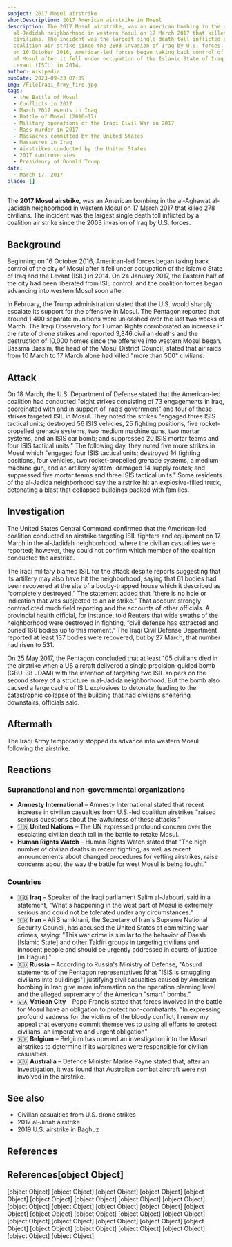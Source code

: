 ```yaml
---
subject: 2017 Mosul airstrike
shortDescription: 2017 American airstrike in Mosul
description: The 2017 Mosul airstrike, was an American bombing in the al-Aghawat
  al-Jadidah neighborhood in western Mosul on 17 March 2017 that killed 278
  civilians. The incident was the largest single death toll inflicted by a
  coalition air strike since the 2003 invasion of Iraq by U.S. forces. Beginning
  on 16 October 2016, American-led forces began taking back control of the city
  of Mosul after it fell under occupation of the Islamic State of Iraq and the
  Levant (ISIL) in 2014.
author: Wikipedia
pubDate: 2023-09-23 07:09
img: /FileIraqi_Army_fire.jpg
tags:
  - the Battle of Mosul
  - Conflicts in 2017
  - March 2017 events in Iraq
  - Battle of Mosul (2016–17)
  - Military operations of the Iraqi Civil War in 2017
  - Mass murder in 2017
  - Massacres committed by the United States
  - Massacres in Iraq
  - Airstrikes conducted by the United States
  - 2017 controversies
  - Presidency of Donald Trump
date:
  - March 17, 2017
place: []
---
```


The **2017 Mosul airstrike**, was an American bombing in the al-Aghawat al-Jadidah neighborhood in western Mosul on 17 March 2017 that killed 278 civilians. The incident was the largest single death toll inflicted by a coalition air strike since the 2003 invasion of Iraq by U.S. forces.

## Background
Beginning on 16 October 2016, American-led forces began taking back control of the city of Mosul after it fell under occupation of the Islamic State of Iraq and the Levant (ISIL) in 2014. On 24 January 2017, the Eastern half of the city had been liberated from ISIL control, and the coalition forces began advancing into western Mosul soon after.

In February, the Trump administration stated that the U.S. would sharply escalate its support for the offensive in Mosul. The Pentagon reported that around 1,400 separate munitions were unleashed over the last two weeks of March. The Iraqi Observatory for Human Rights corroborated an increase in the rate of drone strikes and reported 3,846 civilian deaths and the destruction of 10,000 homes since the offensive into western Mosul began. Bassma Bassim, the head of the Mosul District Council, stated that air raids from 10 March to 17 March alone had killed "more than 500" civilians.

## Attack
On 18 March, the U.S. Department of Defense stated that the American-led coalition had conducted "eight strikes consisting of 73 engagements in Iraq, coordinated with and in support of Iraq’s government" and four of these strikes targeted ISIL in Mosul. They noted the strikes "engaged three ISIS tactical units; destroyed 56 ISIS vehicles, 25 fighting positions, five rocket-propelled grenade systems, two medium machine guns, two mortar systems, and an ISIS car bomb; and suppressed 20 ISIS mortar teams and four ISIS tactical units." The following day, they noted five more strikes in Mosul which "engaged four ISIS tactical units; destroyed 14 fighting positions, four vehicles, two rocket-propelled grenade systems, a medium machine gun, and an artillery system; damaged 14 supply routes; and suppressed five mortar teams and three ISIS tactical units." Some residents of the al-Jadida neighborhood say the airstrike hit an explosive-filled truck, detonating a blast that collapsed buildings packed with families.

## Investigation
The United States Central Command confirmed that the American-led coalition conducted an airstrike targeting ISIL fighters and equipment on 17 March in the al-Jadidah neighborhood, where the civilian casualties were reported; however, they could not confirm which member of the coalition conducted the airstrike.

The Iraqi military blamed ISIL for the attack despite reports suggesting that its artillery may also have hit the neighborhood, saying that 61 bodies had been recovered at the site of a booby-trapped house which it described as “completely destroyed.” The statement added that “there is no hole or indication that was subjected to an air strike.” That account strongly contradicted much field reporting and the accounts of other officials. A provincial health official, for instance, told Reuters that wide swaths of the neighborhood were destroyed in fighting, “civil defense has extracted and buried 160 bodies up to this moment.” The Iraqi Civil Defense Department reported at least 137 bodies were recovered, but by 27 March, that number had risen to 531.

On 25 May 2017, the Pentagon concluded that at least 105 civilians died in the airstrike when a US aircraft delivered a single precision-guided bomb (GBU-38 JDAM) with the intention of targeting two ISIL snipers on the second storey of a structure in al-Jadida neighborhood. But the bomb also caused a large cache of ISIL explosives to detonate, leading to the catastrophic collapse of the building that had civilians sheltering downstairs, officials said.

## Aftermath
The Iraqi Army temporarily stopped its advance into western Mosul following the airstrike.

## Reactions


### Supranational and non-governmental organizations
 * **Amnesty International** – Amnesty International stated that recent increase in civilian casualties from U.S.-led coalition airstrikes "raised serious questions about the lawfulness of these attacks."
 * 🇺🇳 **United Nations** – The UN expressed profound concern over the escalating civilian death toll in the battle to retake Mosul.
 * **Human Rights Watch** – Human Rights Watch stated that "The high number of civilian deaths in recent fighting, as well as recent announcements about changed procedures for vetting airstrikes, raise concerns about the way the battle for west Mosul is being fought."


### Countries
 * 🇮🇶 **Iraq** – Speaker of the Iraqi parliament Salim al-Jabouri, said in a statement, "What's happening in the west part of Mosul is extremely serious and could not be tolerated under any circumstances."
 * 🇮🇷 **Iran** – Ali Shamkhani, the Secretary of Iran's Supreme National Security Council, has accused the United States of committing war crimes, saying: "This war crime is similar to the behavior of Daesh [Islamic State] and other Takfiri groups in targeting civilians and innocent people and should be urgently addressed in courts of justice [in Hague]."
 * 🇷🇺 **Russia** – According to Russia's Ministry of Defense, "Absurd statements of the Pentagon representatives [that "ISIS is smuggling civilians into buildings"] justifying civil casualties caused by American bombing in Iraq give more information on the operation planning level and the alleged supremacy of the American "smart" bombs."
 * 🇻🇦 **Vatican City** – Pope Francis stated that forces involved in the battle for Mosul have an obligation to protect non-combatants, "In expressing profound sadness for the victims of the bloody conflict, I renew my appeal that everyone commit themselves to using all efforts to protect civilians, an imperative and urgent obligation"
 * 🇧🇪 **Belgium** – Belgium has opened an investigation into the Mosul airstrikes to determine if its warplanes were responsible for civilian casualties.
 * 🇦🇺 **Australia** – Defence Minister Marise Payne stated that, after an investigation, it was found that Australian combat aircraft were not involved in the airstrike.


## See also
 * Civilian casualties from U.S. drone strikes
 * 2017 al-Jinah airstrike
 * 2019 U.S. airstrike in Baghuz


## References
## References[object Object]
[object Object]
[object Object]
[object Object]
[object Object]
[object Object]
[object Object]
[object Object]
[object Object]
[object Object]
[object Object]
[object Object]
[object Object]
[object Object]
[object Object]
[object Object]
[object Object]
[object Object]
[object Object]
[object Object]
[object Object]
[object Object]
[object Object]
[object Object]
[object Object]
[object Object]
[object Object]
[object Object]
[object Object]
[object Object]